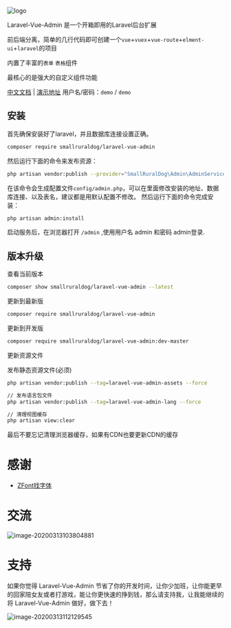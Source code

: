![logo](./docs/README.assets/logo-1584436939847.png)

Laravel-Vue-Admin 是一个开箱即用的Laravel后台扩展

前后端分离，简单的几行代码即可创建一个`vue`+`vuex`+`vue-route`+`elment-ui`+`laravel`的项目

内置了丰富的`表单` `表格`组件

最核心的是强大的自定义组件功能



[中文文档](https://www.yuque.com/smallruraldog/laravel-vue-admin/overview) | [演示地址](https://laravel-vue-admin.com/admin) 用户名/密码：`demo` / `demo`
## 安装
首先确保安装好了laravel，并且数据库连接设置正确。

``` bash
composer require smallruraldog/laravel-vue-admin
```

然后运行下面的命令来发布资源：
``` bash
php artisan vendor:publish --provider="SmallRuralDog\Admin\AdminServiceProvider"
```
在该命令会生成配置文件`config/admin.php`，可以在里面修改安装的地址、数据库连接、以及表名，建议都是用默认配置不修改。
然后运行下面的命令完成安装：
``` bash
php artisan admin:install
```
启动服务后，在浏览器打开 `/admin` ,使用用户名 admin 和密码 admin登录.

## 版本升级

 查看当前版本
```bash
composer show smallruraldog/laravel-vue-admin --latest
```
 更新到最新版
```bash
composer require smallruraldog/laravel-vue-admin
```
 更新到开发版
```bash
composer require smallruraldog/laravel-vue-admin:dev-master
```
更新资源文件

发布静态资源文件(必须)
```bash
php artisan vendor:publish --tag=laravel-vue-admin-assets --force
```
```bash
// 发布语言包文件
php artisan vendor:publish --tag=laravel-vue-admin-lang --force

// 清理视图缓存
php artisan view:clear
```
最后不要忘记清理浏览器缓存，如果有CDN也要更新CDN的缓存

# 感谢

- [ZFont找字体](http://zfont.cn)



# 交流

![image-20200313103804881](./docs/README.assets/image-20200313103804881.png)

# 支持

如果你觉得 Laravel-Vue-Admin 节省了你的开发时间，让你少加班，让你能更早的回家陪女友或者打游戏，能让你更快速的挣到钱，那么请支持我，让我能继续的将 Laravel-Vue-Admin 做好，做下去！

![image-20200313112129545](./docs/README.assets/image-20200313112129545.png)
